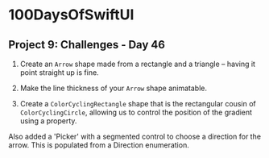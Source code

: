 # 100DaysOfSwiftUI
## Project 9: Challenges - Day 46

1. Create an `Arrow` shape made from a rectangle and a triangle – having it point straight up is fine.

2. Make the line thickness of your `Arrow` shape animatable.

3. Create a `ColorCyclingRectangle` shape that is the rectangular cousin of `ColorCyclingCircle`, allowing us to control the position of the gradient using a property.

Also added a 'Picker' with a segmented control to choose a direction for the arrow. This is populated from a Direction enumeration.
